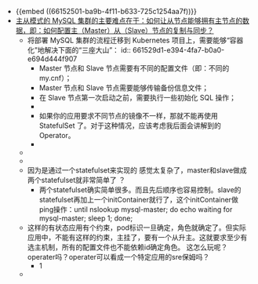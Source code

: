 - {{embed ((66152501-ba9b-4f11-b633-725c1254aa7f))}}
- [主从模式的 MySQL 集群的主要难点在于：如何让从节点能够拥有主节点的数据，即：如何配置主（Master）从（Slave）节点的复制与同步？](https://time.geekbang.org/column/article/41217)
	- 将部署 MySQL 集群的流程迁移到 Kubernetes 项目上，需要能够“容器化”地解决下面的“三座大山”：
	  id:: 661529d1-e394-4fa7-b0a0-e694d444f907
		- Master 节点和 Slave 节点需要有不同的配置文件（即：不同的 my.cnf）；
		- Master 节点和 Slave 节点需要能够传输备份信息文件；
		- 在 Slave 节点第一次启动之前，需要执行一些初始化 SQL 操作；
		-
		- 如果你的应用要求不同节点的镜像不一样，那就不能再使用 StatefulSet 了。对于这种情况，应该考虑我后面会讲解到的 Operator。
		-
	-
	-
	- 因为是通过一个statefulset来实现的 感觉太复杂了，master和slave做成两个statefulset就非常简单了 ？
		- 两个statefulset确实简单很多。而且先后顺序也容易控制。slave的statefulset再加上一个initContainer就行了，这个initContainer做ping操作：until
		   nslookup mysql-master; do echo waiting for mysql-master; sleep 1; done;
	- 这样的有状态应用有个约束，pod标识一旦确定，角色就确定了。但实际应用中，不能有这样的约束，主挂了，要有一个从升主。这就要求至少有选主机制，所有的配置文件也不能依赖id确定角色。
	  这怎么玩呢？operater吗？operater可以看成一个特定应用的sre保姆吗？
		- 1
	-